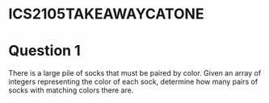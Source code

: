 # ICS2105TAKEAWAYCATONE

# Question 1

There is a large pile of socks that must be paired by color. Given an array of integers representing the color of each sock, determine how many pairs of socks with matching colors there are.
